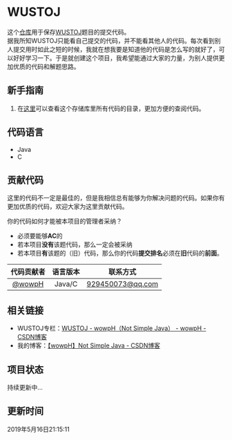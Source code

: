 # WUSTOJ

这个[仓库](https://github.com/wowpH/WUSTOJ)用于保存[WUSTOJ](http://acm.wust.edu.cn/)题目的提交代码。<br/>
据我所知WUSTOJ只能看自己提交的代码，并不能看其他人的代码。每次看到别人提交用时如此之短的时候，我就在想我要是知道他的代码是怎么写的就好了，可以好好学习一下。于是就创建这个项目，我希望能通过大家的力量，为别人提供更加优质的代码和解题思路。
## 新手指南

1. 在[这里](代码目录.md)可以查看这个存储库里所有代码的目录，更加方便的查阅代码。

## 代码语言

- Java
- C

## 贡献代码

这里的代码不一定是最佳的，但是我相信总有能够为你解决问题的代码。如果你有更加优质的代码，欢迎大家为这里贡献代码。

你的代码如何才能被本项目的管理者采纳？

- 必须要能够**AC**的
- 若本项目**没有**该题代码，那么一定会被采纳
- 若本项目**有**该题的（旧）代码，那么你的代码**提交排名**必须在**旧**代码的**前面**。

|代码贡献者|语言版本|联系方式|
|:-:|:-:|:-:|
|[@wowpH](https://github.com/wowpH "wowpH的GitHub")|Java/C|929450073@qq.com|

## 相关链接

- WUSTOJ专栏：[WUSTOJ - wowpH（Not Simple Java） - wowpH - CSDN博客](https://blog.csdn.net/pfdvnah/column/info/37339)
- 我的博客：[【wowpH】Not Simple Java - CSDN博客](https://blog.csdn.net/pfdvnah)

## 项目状态

持续更新中...

## 更新时间

2019年5月16日21:15:11
